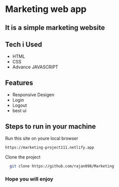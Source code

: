 # Marketing web app
## It is a simple marketing website

## Tech i Used

- HTML
- CSS
- Advance JAVASCRIPT

## Features

- Responsive Desigen
- Login
- Logout
- best ui

## Steps to run in your machine
 Run this site on youre local browser

 ```bash
 https://marketing-project111.netlify.app
```
Clone the project

```bash
  git clone https://github.com/rajan098/Marketing
```

### Hope you will enjoy 

